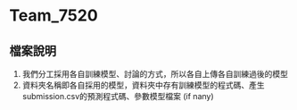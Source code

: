 # Team_7520

## 檔案說明
1. 我們分工採用各自訓練模型、討論的方式，所以各自上傳各自訓練過後的模型
2. 資料夾名稱即各自採用的模型，資料夾中存有訓練模型的程式碼、產生submission.csv的預測程式碼、參數模型檔案 (if nany)

